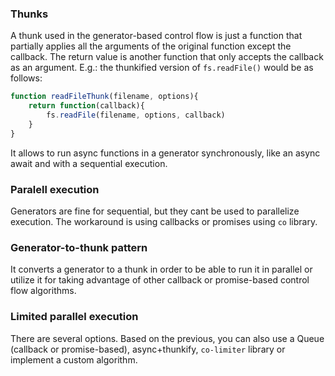 ### Thunks

A thunk used in the generator-based control flow is just a function that partially applies all the arguments of the original function except the callback. The return value is another function that only accepts the callback as an argument. E.g.: the thunkified version of `fs.readFile()` would be as follows:

```js
function readFileThunk(filename, options){
    return function(callback){
        fs.readFile(filename, options, callback)
    }
}
```

It allows to run async functions in a generator synchronously, like an async await and with a sequential execution.


### Paralell execution

Generators are fine for sequential, but they cant be used to parallelize execution. The workaround is using callbacks or promises using `co` library.


### Generator-to-thunk pattern

It converts a generator to a thunk in order to be able to run it in parallel or utilize it for taking advantage of other callback or promise-based control flow algorithms.


### Limited parallel execution

There are several options. Based on the previous, you can also use a Queue (callback or promise-based), async+thunkify, `co-limiter` library or implement a custom algorithm.